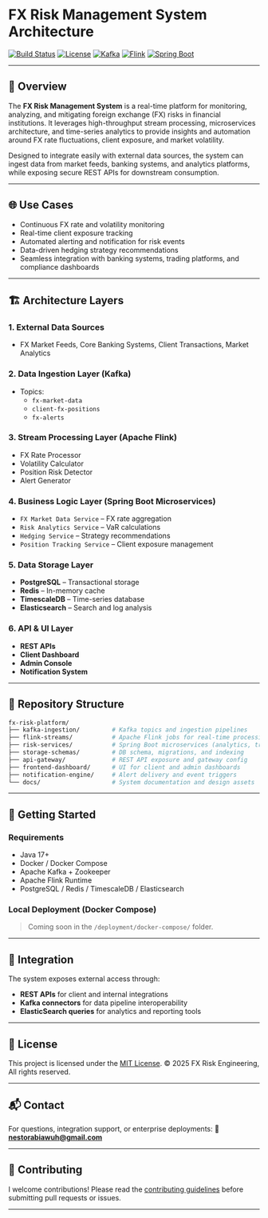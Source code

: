 # FX Risk Management System Architecture

[![Build Status](https://img.shields.io/badge/build-passing-brightgreen)](https://github.com/your-org/fx-risk-management)
[![License](https://img.shields.io/badge/license-MIT-blue.svg)](#license)
[![Kafka](https://img.shields.io/badge/streaming-Kafka-black)](https://kafka.apache.org/)
[![Flink](https://img.shields.io/badge/processing-Flink-orange)](https://flink.apache.org/)
[![Spring Boot](https://img.shields.io/badge/backend-SpringBoot-6db33f)](https://spring.io/projects/spring-boot)

---

## 🧭 Overview

The **FX Risk Management System** is a real-time platform for monitoring, analyzing, and mitigating foreign exchange (FX) risks in financial institutions. It leverages high-throughput stream processing, microservices architecture, and time-series analytics to provide insights and automation around FX rate fluctuations, client exposure, and market volatility.

Designed to integrate easily with external data sources, the system can ingest data from market feeds, banking systems, and analytics platforms, while exposing secure REST APIs for downstream consumption.

---

## 🌐 Use Cases

- Continuous FX rate and volatility monitoring
- Real-time client exposure tracking
- Automated alerting and notification for risk events
- Data-driven hedging strategy recommendations
- Seamless integration with banking systems, trading platforms, and compliance dashboards

---

## 🏗️ Architecture Layers

### 1. **External Data Sources**
- FX Market Feeds, Core Banking Systems, Client Transactions, Market Analytics

### 2. **Data Ingestion Layer (Kafka)**
- Topics:
  - `fx-market-data`
  - `client-fx-positions`
  - `fx-alerts`

### 3. **Stream Processing Layer (Apache Flink)**
- FX Rate Processor
- Volatility Calculator
- Position Risk Detector
- Alert Generator

### 4. **Business Logic Layer (Spring Boot Microservices)**
- `FX Market Data Service` – FX rate aggregation
- `Risk Analytics Service` – VaR calculations
- `Hedging Service` – Strategy recommendations
- `Position Tracking Service` – Client exposure management

### 5. **Data Storage Layer**
- **PostgreSQL** – Transactional storage  
- **Redis** – In-memory cache  
- **TimescaleDB** – Time-series database  
- **Elasticsearch** – Search and log analysis  

### 6. **API & UI Layer**
- **REST APIs**  
- **Client Dashboard**  
- **Admin Console**  
- **Notification System**

---

## 📁 Repository Structure

```bash
fx-risk-platform/
├── kafka-ingestion/         # Kafka topics and ingestion pipelines
├── flink-streams/           # Apache Flink jobs for real-time processing
├── risk-services/           # Spring Boot microservices (analytics, tracking, hedging)
├── storage-schemas/         # DB schema, migrations, and indexing
├── api-gateway/             # REST API exposure and gateway config
├── frontend-dashboard/      # UI for client and admin dashboards
├── notification-engine/     # Alert delivery and event triggers
└── docs/                    # System documentation and design assets
````

---

## 🚀 Getting Started

### Requirements

* Java 17+
* Docker / Docker Compose
* Apache Kafka + Zookeeper
* Apache Flink Runtime
* PostgreSQL / Redis / TimescaleDB / Elasticsearch

### Local Deployment (Docker Compose)

> Coming soon in the `/deployment/docker-compose/` folder.

---

## 🔌 Integration

The system exposes external access through:

* **REST APIs** for client and internal integrations
* **Kafka connectors** for data pipeline interoperability
* **ElasticSearch queries** for analytics and reporting tools

---

## 📜 License

This project is licensed under the [MIT License](LICENSE).
© 2025 FX Risk Engineering, All rights reserved.

---

## 📬 Contact

For questions, integration support, or enterprise deployments:
📧 **[nestorabiawuh@gmail.com](mailto:nestorabiawuh@gmail.com)**

---

## 🤝 Contributing

I welcome contributions! Please read the [contributing guidelines](profile/docs/CONTRIBUTING.md) before submitting pull requests or issues.

---

